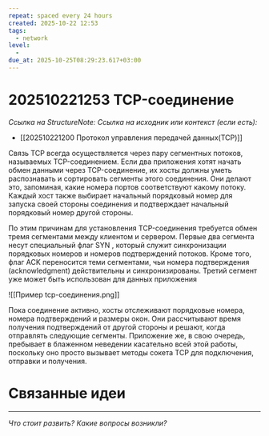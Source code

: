 ```yaml
---
repeat: spaced every 24 hours
created: 2025-10-22 12:53
tags:
  - network
level:
  -
due_at: 2025-10-25T08:29:23.617+03:00
---
```

# 202510221253 TCP-соединение

*Ссылка на StructureNote:*
*Ссылка на исходник или контекст (если есть):*

- [[202510221200 Протокол управления передачей данных(TCP)]]

Связь TCP всегда осуществляется через пару сегментных потоков, называемых TCP-соединением. Если два приложения хотят начать обмен данными через TCP-соединение, их хосты должны уметь распознавать и сортировать сегменты этого соединения. Они делают это, запоминая, какие номера портов соответствуют какому потоку. Каждый хост также выбирает начальный порядковый номер для запуска своей стороны соединения и подтверждает начальный порядковый номер другой стороны.

По этим причинам для установления TCP-соединения требуется обмен тремя сегментами между клиентом и сервером. Первые два сегмента несут специальный флаг SYN , который служит синхронизации порядковых номеров и номеров подтверждений потоков. Кроме того, флаг ACK переносится теми сегментами, чьи номера подтверждения (acknowledgment) действительны и синхронизированы. Третий сегмент уже может быть использован для данных приложения

![[Пример tcp-соединения.png]]

Пока соединение активно, хосты отслеживают порядковые номера, номера подтверждений и размеры окон. Они рассчитывают время получения подтверждений от другой стороны и решают, когда отправлять следующие сегменты. Приложение же, в свою очередь, пребывает в блаженном неведении касательно всей этой работы, поскольку оно просто вызывает методы сокета TCP для подключения, отправки и получения.

# Связанные идеи

---

*Что стоит развить? Какие вопросы возникли?*
